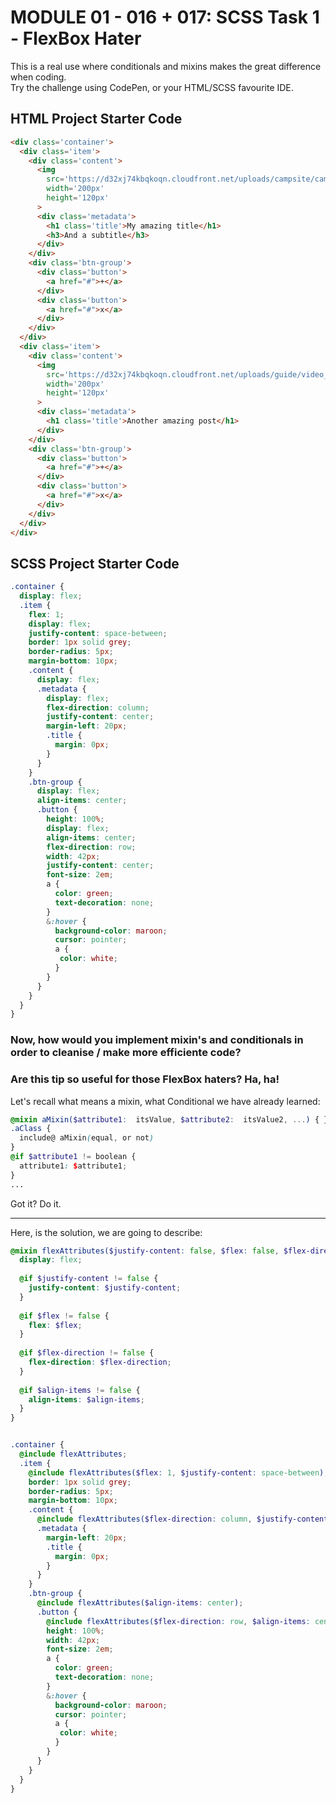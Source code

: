 # MODULE 01 - 016 + 017:  SCSS Task 1 - FlexBox Hater

This is a real use where conditionals and mixins makes the great difference when coding.  
Try the challenge using CodePen, or your HTML/SCSS favourite IDE.

## HTML Project Starter Code 
```html
<div class='container'>
  <div class='item'>
    <div class='content'>
      <img
        src='https://d32xj74kbqkoqn.cloudfront.net/uploads/campsite/campsite_image/129/dissecting-rails-icon.jpg'
        width='200px'
        height='120px'
      >
      <div class='metadata'>
        <h1 class='title'>My amazing title</h1>
        <h3>And a subtitle</h3>
      </div>
    </div>
    <div class='btn-group'>
      <div class='button'>
        <a href="#">+</a>
      </div>
      <div class='button'>
        <a href="#">x</a>
      </div>
    </div>
  </div>
  <div class='item'>
    <div class='content'>
      <img
        src='https://d32xj74kbqkoqn.cloudfront.net/uploads/guide/video_image/43/foundations-video-thumb.jpg'
        width='200px'
        height='120px'
      >
      <div class='metadata'>
        <h1 class='title'>Another amazing post</h1>
      </div>
    </div>
    <div class='btn-group'>
      <div class='button'>
        <a href="#">+</a>
      </div>
      <div class='button'>
        <a href="#">x</a>
      </div>
    </div>
  </div>
</div>
```
## SCSS Project Starter Code 
```scss
.container {
  display: flex;
  .item {
    flex: 1;
    display: flex;
    justify-content: space-between;
    border: 1px solid grey;
    border-radius: 5px;
    margin-bottom: 10px;
    .content {
      display: flex;
      .metadata {
        display: flex;
        flex-direction: column;
        justify-content: center;
        margin-left: 20px;
        .title {
          margin: 0px;
        }
      }
    }
    .btn-group {
      display: flex;
      align-items: center;
      .button {
        height: 100%;
        display: flex;
        align-items: center;
        flex-direction: row;
        width: 42px;
        justify-content: center;
        font-size: 2em;
        a {
          color: green;
          text-decoration: none;
        }
        &:hover {
          background-color: maroon;
          cursor: pointer;
          a {
           color: white; 
          }
        }
      }
    }
  }
}
```

### Now, how would you implement mixin's and conditionals in order to cleanise / make more efficiente code?
### Are this tip so useful for those FlexBox haters? Ha, ha!

Let's recall what means a mixin, what Conditional we have already learned:
  ```scss
  @mixin aMixin($attribute1:  itsValue, $attribute2:  itsValue2, ...) { }
 .aClass {
    include@ aMixin(equal, or not)
  }
  @if $attribute1 != boolean {
    attribute1: $attribute1;
  }
  ...
  ```
Got it? Do it.
***
Here, is the solution, we are going to describe:
```scss
@mixin flexAttributes($justify-content: false, $flex: false, $flex-direction: false, $align-items: false) {
  display: flex;
  
  @if $justify-content != false {
    justify-content: $justify-content;
  }
  
  @if $flex != false {
    flex: $flex;
  }
  
  @if $flex-direction != false {
    flex-direction: $flex-direction;
  }
  
  @if $align-items != false {
    align-items: $align-items;
  } 
}


.container {
  @include flexAttributes;
  .item { 
    @include flexAttributes($flex: 1, $justify-content: space-between);
    border: 1px solid grey;
    border-radius: 5px;
    margin-bottom: 10px;
    .content {
      @include flexAttributes($flex-direction: column, $justify-content: center);
      .metadata {
        margin-left: 20px;
        .title {
          margin: 0px;
        }
      }
    }
    .btn-group {
      @include flexAttributes($align-items: center);
      .button {
        @include flexAttributes($flex-direction: row, $align-items: center, $justify-content: center);
        height: 100%;
        width: 42px;
        font-size: 2em;
        a {
          color: green;
          text-decoration: none;
        }
        &:hover {
          background-color: maroon;
          cursor: pointer;
          a {
           color: white; 
          }
        }
      }
    }
  }
}
```
